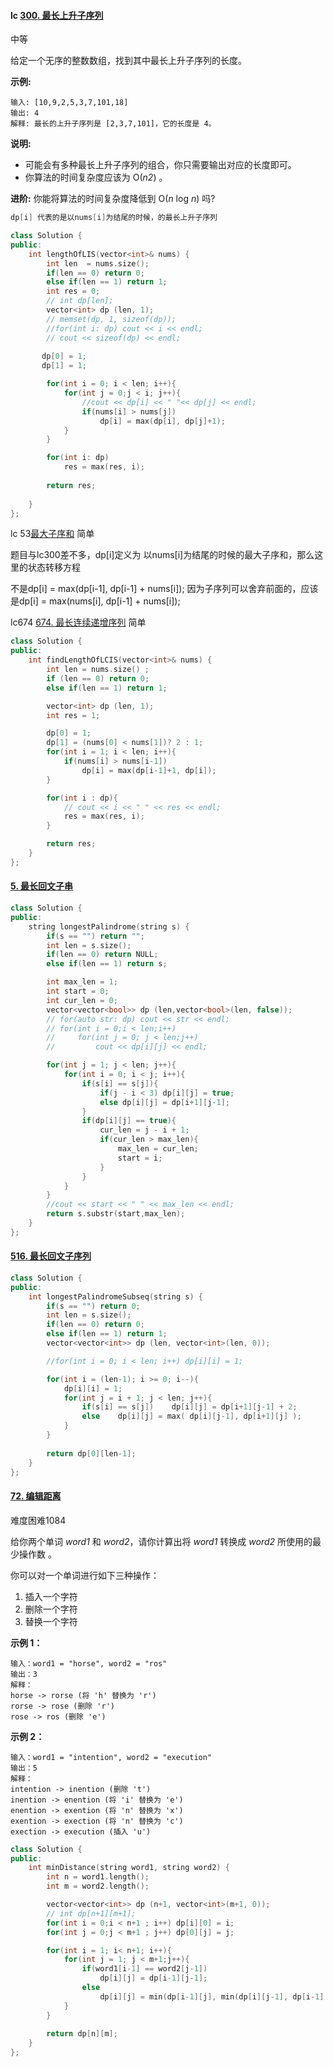 #### lc  [300. 最长上升子序列](https://leetcode-cn.com/problems/longest-increasing-subsequence/)

中等

给定一个无序的整数数组，找到其中最长上升子序列的长度。

**示例:**

```
输入: [10,9,2,5,3,7,101,18]
输出: 4 
解释: 最长的上升子序列是 [2,3,7,101]，它的长度是 4。
```

**说明:**

- 可能会有多种最长上升子序列的组合，你只需要输出对应的长度即可。
- 你算法的时间复杂度应该为 O(*n2*) 。

**进阶:** 你能将算法的时间复杂度降低到 O(*n* log *n*) 吗?

```c++
dp[i] 代表的是以nums[i]为结尾的时候，的最长上升子序列

class Solution {
public:
    int lengthOfLIS(vector<int>& nums) {
        int len  = nums.size();
        if(len == 0) return 0;
        else if(len == 1) return 1;
        int res = 0;
        // int dp[len];
        vector<int> dp (len, 1);
        // memset(dp, 1, sizeof(dp));
        //for(int i: dp) cout << i << endl;
        // cout << sizeof(dp) << endl;
       
       dp[0] = 1;
       dp[1] = 1;

        for(int i = 0; i < len; i++){
            for(int j = 0;j < i; j++){
                //cout << dp[i] << " "<< dp[j] << endl;
                if(nums[i] > nums[j])
                    dp[i] = max(dp[i], dp[j]+1);
            }
        }

        for(int i: dp)
            res = max(res, i);
        
        return res;
        
    }
};
```

lc 53[最大子序和](https://leetcode-cn.com/problems/maximum-subarray/) 简单

题目与lc300差不多，dp[i]定义为 以nums[i]为结尾的时候的最大子序和，那么这里的状态转移方程

不是dp[i] = max(dp[i-1], dp[i-1] + nums[i]); 因为子序列可以舍弃前面的，应该是dp[i] = max(nums[i], dp[i-1] + nums[i]); 



lc674 [674. 最长连续递增序列](https://leetcode-cn.com/problems/longest-continuous-increasing-subsequence/) 简单

```c++
class Solution {
public:
    int findLengthOfLCIS(vector<int>& nums) {
        int len = nums.size() ;
        if (len == 0) return 0;
        else if(len == 1) return 1;

        vector<int> dp (len, 1);
        int res = 1;

        dp[0] = 1;
        dp[1] = (nums[0] < nums[1])? 2 : 1;
        for(int i = 1; i < len; i++){
            if(nums[i] > nums[i-1])
                dp[i] = max(dp[i-1]+1, dp[i]);
        }

        for(int i : dp){
            // cout << i << " " << res << endl;
            res = max(res, i);
        }

        return res;
    }
};
```

#### [5. 最长回文子串](https://leetcode-cn.com/problems/longest-palindromic-substring/)

```c++
class Solution {
public:
    string longestPalindrome(string s) {
        if(s == "") return "";
        int len = s.size();
        if(len == 0) return NULL;
        else if(len == 1) return s;

        int max_len = 1;
        int start = 0;
        int cur_len = 0;
        vector<vector<bool>> dp (len,vector<bool>(len, false));
        // for(auto str: dp) cout << str << endl;
        // for(int i = 0;i < len;i++)
        //     for(int j = 0; j < len;j++)
        //         cout << dp[i][j] << endl;

        for(int j = 1; j < len; j++){
            for(int i = 0; i < j; i++){
                if(s[i] == s[j]){
                    if(j - i < 3) dp[i][j] = true;
                    else dp[i][j] = dp[i+1][j-1];
                }
                if(dp[i][j] == true){
                    cur_len = j - i + 1;
                    if(cur_len > max_len){
                        max_len = cur_len;
                        start = i;
                    }
                } 
            }
        }
        //cout << start << " " << max_len << endl;
        return s.substr(start,max_len);
    }
};
```

#### [516. 最长回文子序列](https://leetcode-cn.com/problems/longest-palindromic-subsequence/)

```c++
class Solution {
public:
    int longestPalindromeSubseq(string s) {
        if(s == "") return 0;
        int len = s.size();
        if(len == 0) return 0;
        else if(len == 1) return 1;
        vector<vector<int>> dp (len, vector<int>(len, 0));

        //for(int i = 0; i < len; i++) dp[i][i] = 1;

        for(int i = (len-1); i >= 0; i--){
            dp[i][i] = 1;
            for(int j = i + 1; j < len; j++){
                if(s[i] == s[j])    dp[i][j] = dp[i+1][j-1] + 2;
                else    dp[i][j] = max( dp[i][j-1], dp[i+1][j] );
            }
        }
        
        return dp[0][len-1];
    }
};
```
#### [72. 编辑距离](https://leetcode-cn.com/problems/edit-distance/)

难度困难1084

给你两个单词 *word1* 和 *word2*，请你计算出将 *word1* 转换成 *word2* 所使用的最少操作数 。

你可以对一个单词进行如下三种操作：

1. 插入一个字符
2. 删除一个字符
3. 替换一个字符

 

**示例 1：**

```
输入：word1 = "horse", word2 = "ros"
输出：3
解释：
horse -> rorse (将 'h' 替换为 'r')
rorse -> rose (删除 'r')
rose -> ros (删除 'e')
```

**示例 2：**

```
输入：word1 = "intention", word2 = "execution"
输出：5
解释：
intention -> inention (删除 't')
inention -> enention (将 'i' 替换为 'e')
enention -> exention (将 'n' 替换为 'x')
exention -> exection (将 'n' 替换为 'c')
exection -> execution (插入 'u')
```



```c++
class Solution {
public:
    int minDistance(string word1, string word2) {
        int n = word1.length();
        int m = word2.length();

        vector<vector<int>> dp (n+1, vector<int>(m+1, 0));
        // int dp[n+1][m+1];
        for(int i = 0;i < n+1 ; i++) dp[i][0] = i;
        for(int j = 0;j < m+1 ; j++) dp[0][j] = j;

        for(int i = 1; i< n+1; i++){
            for(int j = 1; j < m+1;j++){
                if(word1[i-1] == word2[j-1]) 
                    dp[i][j] = dp[i-1][j-1];
                else 
                    dp[i][j] = min(dp[i-1][j], min(dp[i][j-1], dp[i-1][j-1]) ) + 1 ;
            }
        }
        
        return dp[n][m];
    }
};
```
